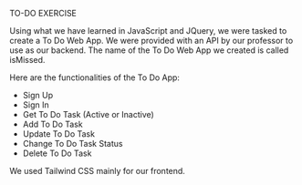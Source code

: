 TO-DO EXERCISE

Using what we have learned in JavaScript and JQuery, we were tasked to create a To Do Web App.
We were provided with an API by our professor to use as our backend. The name of the To Do Web App
we created is called isMissed.

Here are the functionalities of the To Do App:
- Sign Up
- Sign In
- Get To Do Task (Active or Inactive)
- Add To Do Task
- Update To Do Task
- Change To Do Task Status
- Delete To Do Task

We used Tailwind CSS mainly for our frontend. 
